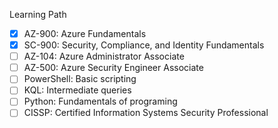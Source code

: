 Learning Path
- [x] AZ-900: Azure Fundamentals 
- [x] SC-900: Security, Compliance, and Identity Fundamentals
- [ ] AZ-104: Azure Administrator Associate
- [ ] AZ-500: Azure Security Engineer Associate
- [ ] PowerShell: Basic scripting
- [ ] KQL: Intermediate queries
- [ ] Python: Fundamentals of programing
- [ ] CISSP: Certified Information Systems Security Professional
